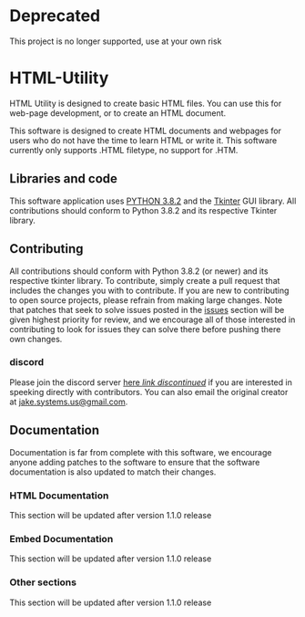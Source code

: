 # Deprecated
This project is no longer supported, use at your own risk

# HTML-Utility
HTML Utility is designed to create basic HTML files. You can use this for web-page development, or to create an HTML document.

This software is designed to create HTML documents and webpages for users who do not have the time to learn HTML or write it. This software currently only supports .HTML filetype, no support for .HTM.

## Libraries and code
This software application uses [PYTHON 3.8.2](https://www.python.org/downloads/release/python-382/) and the [Tkinter](https://wiki.python.org/moin/TkInter) GUI library. All contributions should conform to Python 3.8.2 and its respective Tkinter library.

## Contributing
All contributions should conform with Python 3.8.2 (or newer) and its respective tkinter library. To contribute, simply create a pull request that includes the changes you with to contribute. 
If you are new to contributing to open source projects, please refrain from making large changes. 
Note that patches that seek to solve issues posted in the [issues](https://github.com/JakeLion/HTML-Utility/issues) section will be given highest priority for review, and we encourage all of those interested in contributing to look for issues they can solve there before pushing there own changes.

### discord
Please join the discord server [here *link discontinued*](none) if you are interested in speeking directly with contributors. You can also email the original creator at [jake.systems.us@gmail.com](mailto:jake.systems.us@gmail.com).

## Documentation
Documentation is far from complete with this software, we encourage anyone adding patches to the software to ensure that the software documentation is also updated to match their changes.


### HTML Documentation

This section will be updated after version 1.1.0 release

### Embed Documentation

This section will be updated after version 1.1.0 release

### Other sections

This section will be updated after version 1.1.0 release
